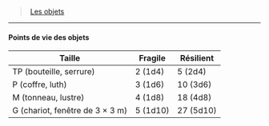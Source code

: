 ﻿---
!GenericItem
Name: Points de vie des objets
Id: objects_hd.md#points-de-vie-des-objets
ParentLink: objects_hd.md#les-objets
ParentName: Les objets
NameLevel: 4
Attributes: {}
---
> [Les objets](hd_objects.md)

---

#### Points de vie des objets

|Taille|Fragile|Résilient|
|---|---|---|
|TP (bouteille, serrure)|2 (1d4)|5 (2d4)|
|P (coffre, luth)|3 (1d6)|10 (3d6)|
|M (tonneau, lustre)|4 (1d8)|18 (4d8)|
|G (chariot, fenêtre de 3 × 3 m)|5 (1d10)|27 (5d10)|

